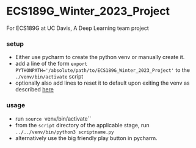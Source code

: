 # ECS189G_Winter_2023_Project
For ECS189G at UC Davis, A Deep Learning team project


### setup 
- Either use pycharm to create the python venv or manually create it.
- add a line of the form `export PYTHONPATH='/absolute/path/to/ECS189G_Winter_2023_Project'` to the `./venv/bin/activate` script
- optionally also add lines to reset it to default upon exiting the venv as described [here](https://stackoverflow.com/a/4758351/4268196)

### usage
- run `source `venv/bin/activate``
- from the `script` directory of the applicable stage, run `../../venv/bin/python3 scriptname.py`
- alternatively use the big friendly play button in pycharm.
